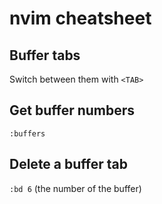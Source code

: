 # nvim cheatsheet

## Buffer tabs
Switch between them with `<TAB>`

## Get buffer numbers
`:buffers`

## Delete a buffer tab
`:bd 6` (the number of the buffer)

